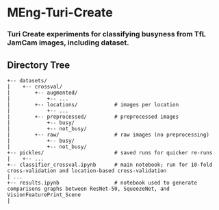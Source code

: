 # MEng-Turi-Create
### Turi Create experiments for classifying busyness from TfL JamCam images, including dataset.

## Directory Tree
```
+-- datasets/             
|    +-- crossval/
|        +-- augmented/
|            +-- ...
|        +-- locations/            # images per location
|            +-- ...
|        +-- preprocessed/         # preprocessed images
|            +-- busy/
|            +-- not_busy/
|        +-- raw/                  # raw images (no preprocessing)
|            +-- busy/
|            +-- not_busy/
+-- pickles/                       # saved runs for quicker re-runs
|    +-- ...
+-- classifier_crossval.ipynb      # main notebook; run for 10-fold cross-validation and location-based cross-validation
| ...
+-- results.ipynb                  # notebook used to generate comparisons graphs between ResNet-50, SqueezeNet, and VisionFeaturePrint_Scene
|
```
